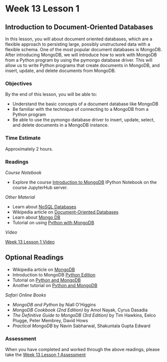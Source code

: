 # Week 13 Lesson 1 #
## Introduction to Document-Oriented Databases ##

In this lesson, you will about document oriented databases, which are a flexible approach to persisting large, possibly unstructured data with a flexible schema. One of the most popular document databases is MongoDB. After introducing MongoDB, we will introduce how to work with MongoDB from a Python program by using the pymongo database driver. This will allow us to write Python programs that create documents in MongoDB, and insert, update, and delete documents from MongoDB.

### Objectives ###

By the end of this lesson, you will be able to:

- Understand the basic concepts of a document database like MongoDB
- Be familiar with the technique of connecting to a MongoDB from a Python program
- Be able to use the pymongo database driver to insert, update, select, and delete documents in a MongoDB instance.

### Time Estimate ###

Approximately 2 hours.

### Readings ####

_Course Notebook_

- Explore the course [Introduction to MongoDB][l1nb] IPython Notebook on the course JupyterHub server.

_Other Material_

- Learn about [NoSQL Databases][inosql]
- Wikipedia article on [Document-Oriented Databases][wddb]
- Learn about [Mongo DB][imongodb]
- Tutorial on using [Python with MongoDB][tpmdb]

_Video_

[Week 13 Lesson 1 Video][lv]

## Optional Readings ##

- Wikipedia article on [MongoDB][wmdb]
- Introduction to MongoDB [Python Edition][pe]
- Tutorial on [Python and MongoDB][bpmdb]
- Another tutorial on [Python and MongoDB][apmdb]

_Safari Online Books_

- _MongoDB and Python_ by Niall O'Higgins
- _MongoDB Cookbook (2nd Edition)_ by Amol Nayak, Cyrus Dasadia
- _The Definitive Guide to MongoDB (3rd Edition)_ by Tim Hawkins, Eelco Plugge, Peter Membrey, David Hows
- _Practical MongoDB_ by Navin Sabharwal, Shakuntala Gupta Edward

### Assessment ###

When you have completed and worked through the above readings, please take the [Week 13 Lesson 1 Assessment][la]

[l1nb]: ../notebooks/intro2mongodb.ipynb
[la]: https://learn.illinois.edu/mod/quiz/
[lv]: https://mediaspace.illinois.edu

[inosql]: http://www.w3resource.com/mongodb/nosql.php

[imongodb]: http://www.w3resource.com/mongodb/introduction-mongodb.php

[wmdb]: https://en.wikipedia.org/wiki/MongoDB
[wddb]: https://en.wikipedia.org/wiki/Document-oriented_database
[bpmdb]: https://marcobonzanini.com/2015/09/07/getting-started-with-mongodb-and-python/
[tpmdb]: http://api.mongodb.org/python/current/tutorial.html
[pe]: https://docs.mongodb.org/getting-started/python/
[apmdb]: https://altons.github.io/python/2013/01/21/gentle-introduction-to-mongodb-using-pymongo/
